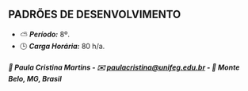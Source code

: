 ## PADRÕES DE DESENVOLVIMENTO

* :partly_sunny: ***Período:*** 8º.
* :clock3: ***Carga Horária:*** 80 h/a.

##### :busts_in_silhouette: Paula Cristina Martins - :envelope: paulacristina@unifeg.edu.br - :house_with_garden: Monte Belo, MG, Brasil